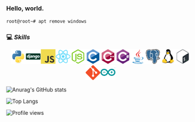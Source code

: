 ### Hello, world.
```bash
root@root~# apt remove windows
```
<h3>💻 <em>Skills</em></h3>
 <p align = "center">
  <img src="https://raw.githubusercontent.com/devicons/devicon/master/icons/python/python-original.svg" alt="Python" width="40" height="40"/><img
src="https://raw.githubusercontent.com/devicons/devicon/master/icons/django/django-original.svg" alt="Django" width="40" height="40"/><img
src="https://raw.githubusercontent.com/devicons/devicon/master/icons/javascript/javascript-original.svg" alt="Javascript" width="40" height="40"/><img                             src="https://raw.githubusercontent.com/devicons/devicon/master/icons/react/react-original.svg" alt="React" width="40" height="40"/><img
src="https://github.com/devicons/devicon/blob/master/icons/nodejs/nodejs-original.svg" alt="Node" width="40" height="40"/><img
src="https://raw.githubusercontent.com/devicons/devicon/master/icons/c/c-original.svg" alt="C" width="40" height="40"/><img src="https://raw.githubusercontent.com/devicons/devicon/master/icons/cplusplus/cplusplus-original.svg" alt="C++" width="40" height="40"/><img src="https://raw.githubusercontent.com/devicons/devicon/master/icons/csharp/csharp-original.svg" alt="C#" width="40" height="40"/><img src="https://raw.githubusercontent.com/devicons/devicon/master/icons/java/java-original.svg" alt="Java" width="40" height="40"/><img
src="https://raw.githubusercontent.com/devicons/devicon/master/icons/postgresql/postgresql-original.svg" alt="PostgreSQL" width="40" height="40"/><img
src="https://raw.githubusercontent.com/devicons/devicon/master/icons/linux/linux-original.svg" alt="Linux" width="40" height="40"/><img src="https://raw.githubusercontent.com/devicons/devicon/master/icons/bash/bash-original.svg" alt="Bash" width="40" height="40"/><img src="https://raw.githubusercontent.com/devicons/devicon/master/icons/git/git-original.svg" alt="Git" width="40" height="40"/><img src="https://raw.githubusercontent.com/devicons/devicon/master/icons/arduino/arduino-original.svg" alt="Arduino" width="40" height="40"/>
 </p>

  
 
![Anurag's GitHub stats](https://github-readme-stats.vercel.app/api?username=gabzin&include_all_commits=true&count_private=true&show_icons=true&theme=tokyonight)
 

 
![Top Langs](https://github-readme-stats.vercel.app/api/top-langs/?username=gabzin&langs_count=10&theme=tokyonight&hide=php,batchfile&exclude_repo=tools)

![Profile views](https://gpvc.arturio.dev/gabzin)  
